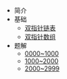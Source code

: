 * 简介
* 基础
  * [双指针链表](algorithm/pointerlist.md)
  * [双指针数组](algorithm/pointerarray.md)
* 题解
  * [0000~1000](solutions/1000.md)
  * [1000~2000](solutions/2000.md)
  * [2000~2999](solutions/3000.md)